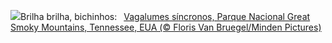 ![](https://www.bing.com/th?id=OHR.SmokyFireflies_PT-BR0661449530_UHD.jpg&w=1000)Brilha brilha, bichinhos:&nbsp;&ensp;[Vagalumes síncronos, Parque Nacional Great Smoky Mountains, Tennessee, EUA (© Floris Van Bruegel/Minden Pictures)](https://www.bing.com/th?id=OHR.SmokyFireflies_PT-BR0661449530_UHD.jpg)
<br><br/>

